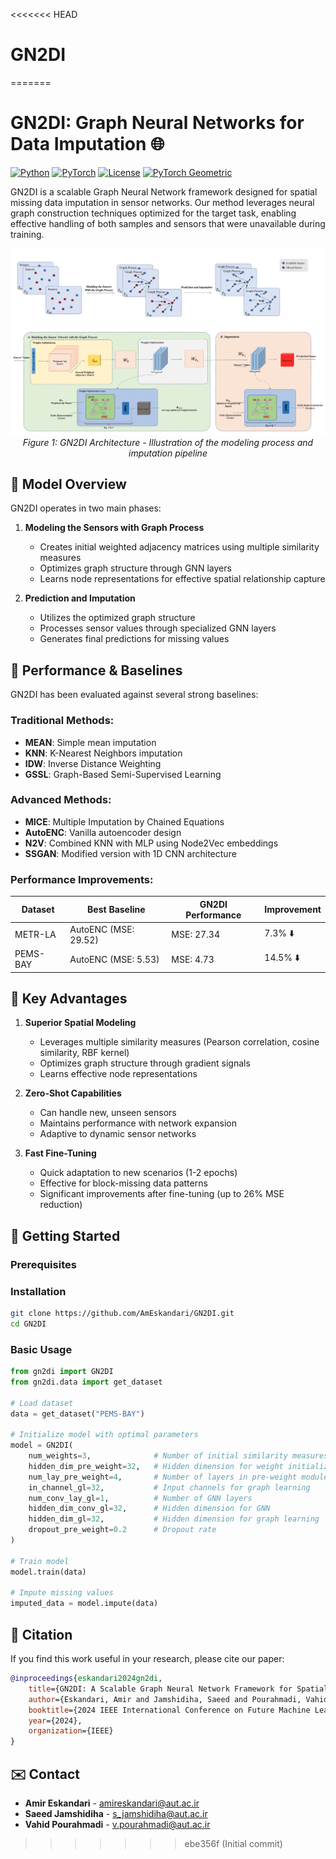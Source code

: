 <<<<<<< HEAD
# GN2DI
=======
# GN2DI: Graph Neural Networks for Data Imputation 🌐

[![Python](https://img.shields.io/badge/Python-3.9%2B-blue)](https://www.python.org/downloads/release/python-390/)
[![PyTorch](https://img.shields.io/badge/PyTorch-2.0%2B-orange)](https://pytorch.org/)
[![License](https://img.shields.io/badge/License-MIT-green.svg)](https://opensource.org/licenses/MIT)
[![PyTorch Geometric](https://img.shields.io/badge/PyG-2.0%2B-blue)](https://pytorch-geometric.readthedocs.io/)

GN2DI is a scalable Graph Neural Network framework designed for spatial missing data imputation in sensor networks. Our method leverages neural graph construction techniques optimized for the target task, enabling effective handling of both samples and sensors that were unavailable during training.

<p align="center">
  <img src="assets/Figure.png" alt="GN2DI Architecture" width="800"/>
  <br>
  <em>Figure 1: GN2DI Architecture - Illustration of the modeling process and imputation pipeline</em>
</p>

## 🎯 Model Overview

GN2DI operates in two main phases:

1. **Modeling the Sensors with Graph Process**
   - Creates initial weighted adjacency matrices using multiple similarity measures
   - Optimizes graph structure through GNN layers
   - Learns node representations for effective spatial relationship capture

2. **Prediction and Imputation**
   - Utilizes the optimized graph structure 
   - Processes sensor values through specialized GNN layers
   - Generates final predictions for missing values

## 💪 Performance & Baselines

GN2DI has been evaluated against several strong baselines:

### Traditional Methods:
- **MEAN**: Simple mean imputation
- **KNN**: K-Nearest Neighbors imputation
- **IDW**: Inverse Distance Weighting
- **GSSL**: Graph-Based Semi-Supervised Learning

### Advanced Methods:
- **MICE**: Multiple Imputation by Chained Equations
- **AutoENC**: Vanilla autoencoder design
- **N2V**: Combined KNN with MLP using Node2Vec embeddings
- **SSGAN**: Modified version with 1D CNN architecture

### Performance Improvements:

| Dataset | Best Baseline | GN2DI Performance | Improvement |
|---------|--------------|-------------------|-------------|
| METR-LA | AutoENC (MSE: 29.52) | MSE: 27.34 | 7.3% ⬇️ |
| PEMS-BAY | AutoENC (MSE: 5.53) | MSE: 4.73 | 14.5% ⬇️ |

## 🔑 Key Advantages

1. **Superior Spatial Modeling**
   - Leverages multiple similarity measures (Pearson correlation, cosine similarity, RBF kernel)
   - Optimizes graph structure through gradient signals
   - Learns effective node representations

2. **Zero-Shot Capabilities**
   - Can handle new, unseen sensors
   - Maintains performance with network expansion
   - Adaptive to dynamic sensor networks

3. **Fast Fine-Tuning**
   - Quick adaptation to new scenarios (1-2 epochs)
   - Effective for block-missing data patterns
   - Significant improvements after fine-tuning (up to 26% MSE reduction)

## 🚀 Getting Started

### Prerequisites


### Installation

```bash
git clone https://github.com/AmEskandari/GN2DI.git
cd GN2DI
```

### Basic Usage

```python
from gn2di import GN2DI
from gn2di.data import get_dataset

# Load dataset
data = get_dataset("PEMS-BAY")

# Initialize model with optimal parameters
model = GN2DI(
    num_weights=3,              # Number of initial similarity measures
    hidden_dim_pre_weight=32,   # Hidden dimension for weight initialization
    num_lay_pre_weight=4,       # Number of layers in pre-weight module
    in_channel_gl=32,           # Input channels for graph learning
    num_conv_lay_gl=1,          # Number of GNN layers
    hidden_dim_conv_gl=32,      # Hidden dimension for GNN
    hidden_dim_gl=32,           # Hidden dimension for graph learning
    dropout_pre_weight=0.2      # Dropout rate
)

# Train model
model.train(data)

# Impute missing values
imputed_data = model.impute(data)
```

## 📖 Citation

If you find this work useful in your research, please cite our paper:

```bibtex
@inproceedings{eskandari2024gn2di,
    title={GN2DI: A Scalable Graph Neural Network Framework for Spatial Missing Data Imputation in Sensor Networks},
    author={Eskandari, Amir and Jamshidiha, Saeed and Pourahmadi, Vahid},
    booktitle={2024 IEEE International Conference on Future Machine Learning and Data Science (FMLDS)},
    year={2024},
    organization={IEEE}
}
```

## ✉️ Contact

- **Amir Eskandari** - amireskandari@aut.ac.ir
- **Saeed Jamshidiha** - s_jamshidiha@aut.ac.ir
- **Vahid Pourahmadi** - v.pourahmadi@aut.ac.ir
>>>>>>> ebe356f (Initial commit)
